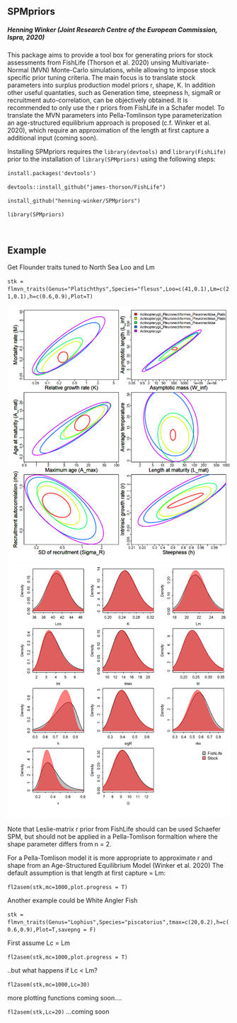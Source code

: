 

## SPMpriors
##### Henning Winker (Joint Research Centre of the European Commission, Ispra, 2020)

This package aims to provide a tool box for generating priors for stock assessments from FishLife (Thorson et al. 2020) unsing Multivariate-Normal (MVN) Monte-Carlo simulations, while allowing to impose stock specific prior tuning criteria. The main focus is to translate stock parameters into surplus production model priors r, shape, K. In addition other useful quantaties, such as Generation time, steepness h, sigmaR or recruitment auto-correlation, can be objectively obtained. It is recommended to only use the r priors from FishLife in a Schafer model. To translate the MVN parameters into Pella-Tomlinson type parameterization an age-structured equilibrium approach is proposed (c.f. Winker et al. 2020), which require an approximation of the length at first capture a additional input (coming soon).  

Installing SPMpriors requires the `library(devtools)` and `library(FishLife)` prior to the installation of `library(SPMpriors)` using the following steps:
<br/>

`install.packages('devtools')`

`devtools::install_github("james-thorson/FishLife")`

`install_github("henning-winker/SPMpriors")`


`library(SPMpriors)`

<br/>


## Example 
Get Flounder traits tuned  to North Sea Loo and Lm 

`stk = flmvn_traits(Genus="Platichthys",Species="flesus",Loo=c(41,0.1),Lm=c(21,0.1),h=c(0.6,0.9),Plot=T)`

<img src="https://github.com/Henning-Winker/SPMpriors/blob/main/Example/Platichthys.flesus.fl_ellipse.png" width = "800" >

<br/>

<img src="https://github.com/Henning-Winker/SPMpriors/blob/main/Example/Platichthys.flesus.fl_stktraits.png" width = "800" >




Note that Leslie-matrix r prior from FishLife should can be used Schaefer SPM, but should not be applied in a Pella-Tomlison formaltion where the shape parameter differs from n = 2. 

For a Pella-Tomlison model it is more appropriate to approximate r and shape from an Age-Structured Equilibrium Model (Winker et al. 2020) The default assumption is that length at first capture = Lm:

`fl2asem(stk,mc=1000,plot.progress = T)`

Another example could be White Angler Fish

`stk = flmvn_traits(Genus="Lophius",Species="piscatorius",tmax=c(20,0.2),h=c(0.6,0.9),Plot=T,savepng = F)`

First assume Lc = Lm

`fl2asem(stk,mc=1000,plot.progress = T)`

..but what happens if Lc < Lm?

`fl2asem(stk,mc=1000,Lc=30)`

more plotting functions coming soon....



`fl2asem(stk,Lc=20)` ...coming soon


